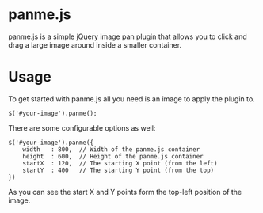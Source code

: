 # panme.js

panme.js is a simple jQuery image pan plugin that allows you to click and drag a large image around inside a smaller container.

# Usage

To get started with panme.js all you need is an image to apply the plugin to.

    $('#your-image').panme();


There are some configurable options as well:

    $('#your-image').panme({
        width	: 800,	// Width of the panme.js container
        height	: 600, 	// Height of the panme.js container
        startX	: 120, 	// The starting X point (from the left)
        startY	: 400 	// The starting Y point (from the top)
    })

As you can see the start X and Y points form the top-left position of the image.